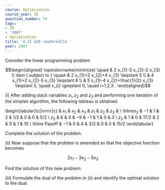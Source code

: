```yaml
---
course: Optimization
course_year: IB
question_number: 74
tags:
- IB
- '2007'
- Optimization
title: '4.II $20 \mathrm{C}$ '
year: 2007
---
```



Consider the linear programming problem

$$\begin{aligned}
\operatorname{minimize} \quad & 2 x_{1}-3 x_{2}-2 x_{3} \\
\text { subject to } \quad-& 2 x_{1}+2 x_{2}+4 x_{3} \leqslant 5 \\
& 4 x_{1}+2 x_{2}-5 x_{3} \leqslant 8 \\
& 5 x_{1}-4 x_{2}+\frac{1}{2} x_{3} \leqslant 5, \quad x_{i} \geqslant 0, \quad i=1,2,3 .
\end{aligned}$$

(i) After adding slack variables $z_{1}, z_{2}$ and $z_{3}$ and performing one iteration of the simplex algorithm, the following tableau is obtained.

\begin{tabular}{c|rrrrrr|c} 
& $x_{1}$ & $x_{2}$ & $x_{3}$ & $z_{1}$ & $z_{2}$ & $z_{3}$ & \\
\hline$x_{2}$ & $-1$ & 1 & 2 & $1 / 2$ & 0 & 0 & $5 / 2$ \\
$z_{2}$ & 6 & 0 & $-9$ & $-1$ & 1 & 0 & 3 \\
$z_{3}$ & 1 & 0 & $17 / 2$ & 2 & 0 & 1 & 15 \\
\hline Payoff & $-1$ & 0 & 4 & $3 / 2$ & 0 & 0 & $15 / 2$
\end{tabular}

Complete the solution of the problem.

(ii) Now suppose that the problem is amended so that the objective function becomes

$$2 x_{1}-3 x_{2}-5 x_{3}$$

Find the solution of this new problem.

(iii) Formulate the dual of the problem in (ii) and identify the optimal solution to the dual.